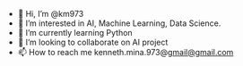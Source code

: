 - 👋 Hi, I’m @km973
- 👀 I’m interested in AI, Machine Learning, Data Science. 
- 🌱 I’m currently learning Python
- 💞️ I’m looking to collaborate on AI project
- 📫 How to reach me kenneth.mina.973@gmail@gmail.com

<!---
km973/km973 is a ✨ special ✨ repository because its `README.md` (this file) appears on your GitHub profile.
You can click the Preview link to take a look at your changes.
--->
